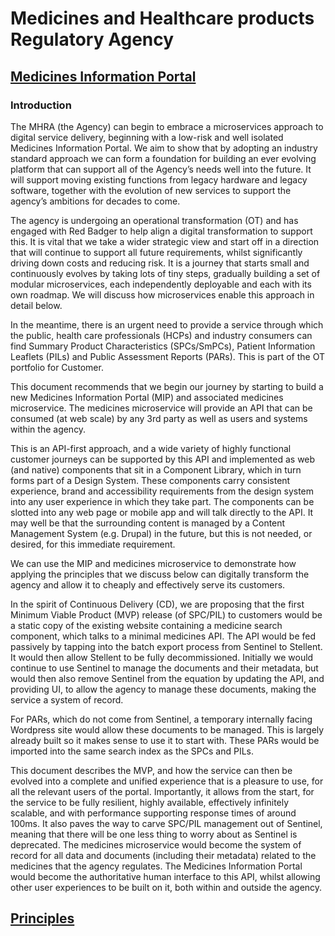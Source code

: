 # Medicines and Healthcare products Regulatory Agency

## [Medicines Information Portal](./medicines/README.md)

### Introduction

The MHRA (the Agency) can begin to embrace a microservices approach to digital service delivery, beginning with a low-risk and well isolated Medicines Information Portal. We aim to show that by adopting an industry standard approach we can form a foundation for building an ever evolving platform that can support all of the Agency’s needs well into the future. It will support moving existing functions from legacy hardware and legacy software, together with the evolution of new services to support the agency’s ambitions for decades to come.

The agency is undergoing an operational transformation (OT) and has engaged with Red Badger to help align a digital transformation to support this. It is vital that we take a wider strategic view and start off in a direction that will continue to support all future requirements, whilst significantly driving down costs and reducing risk. It is a journey that starts small and continuously evolves by taking lots of tiny steps, gradually building a set of modular microservices, each independently deployable and each with its own roadmap. We will discuss how microservices enable this approach in detail below.

In the meantime, there is an urgent need to provide a service through which the public, health care professionals (HCPs) and industry consumers can find Summary Product Characteristics (SPCs/SmPCs), Patient Information Leaflets (PILs) and Public Assessment Reports (PARs). This is part of the OT portfolio for Customer.

This document recommends that we begin our journey by starting to build a new Medicines Information Portal (MIP) and associated medicines microservice. The medicines microservice will provide an API that can be consumed (at web scale) by any 3rd party as well as users and systems within the agency.

This is an API-first approach, and a wide variety of highly functional customer journeys can be supported by this API and implemented as web (and native) components that sit in a Component Library, which in turn forms part of a Design System. These components carry consistent experience, brand and accessibility requirements from the design system into any user experience in which they take part. The components can be slotted into any web page or mobile app and will talk directly to the API. It may well be that the surrounding content is managed by a Content Management System (e.g. Drupal) in the future, but this is not needed, or desired, for this immediate requirement.

We can use the MIP and medicines microservice to demonstrate how applying the principles that we discuss below can digitally transform the agency and allow it to cheaply and effectively serve its customers.

In the spirit of Continuous Delivery (CD), we are proposing that the first Minimum Viable Product (MVP) release (of SPC/PIL) to customers would be a static copy of the existing website containing a medicine search component, which talks to a minimal medicines API. The API would be fed passively by tapping into the batch export process from Sentinel to Stellent. It would then allow Stellent to be fully decommissioned. Initially we would continue to use Sentinel to manage the documents and their metadata, but would then also remove Sentinel from the equation by updating the API, and providing UI, to allow the agency to manage these documents, making the service a system of record.

For PARs, which do not come from Sentinel, a temporary internally facing Wordpress site would allow these documents to be managed. This is largely already built so it makes sense to use it to start with. These PARs would be imported into the same search index as the SPCs and PILs.

This document describes the MVP, and how the service can then be evolved into a complete and unified experience that is a pleasure to use, for all the relevant users of the portal. Importantly, it allows from the start, for the service to be fully resilient, highly available, effectively infinitely scalable, and with performance supporting response times of around 100ms. It also paves the way to carve SPC/PIL management out of Sentinel, meaning that there will be one less thing to worry about as Sentinel is deprecated. The medicines microservice would become the system of record for all data and documents (including their metadata) related to the medicines that the agency regulates. The Medicines Information Portal would become the authoritative human interface to this API, whilst allowing other user experiences to be built on it, both within and outside the agency.

## [Principles](./docs/principles/README.md)
